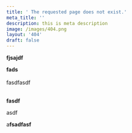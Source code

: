 ```yaml
---
title: ' The requested page does not exist.'
meta_title: ''
description: this is meta description
image: /images/404.png
layout: '404'
draft: false
---
```

**fjsajdf**

**fads**\
\
fasdfasdf

\
**fasdf**

asdf

a**fsadfasf**
